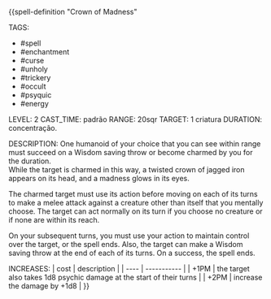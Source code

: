 {{spell-definition "Crown of Madness"

TAGS:
- #spell
- #enchantment
- #curse
- #unholy
- #trickery
- #occult
- #psyquic
- #energy

LEVEL: 2
CAST_TIME: padrão
RANGE: 20sqr
TARGET: 1 criatura
DURATION: concentração.

DESCRIPTION:
One humanoid of your choice that you can see within range must succeed on a Wisdom saving throw or become charmed by you for the duration.  
While the target is charmed in this way, a twisted crown of jagged iron appears on its head, and a madness glows in its eyes.  
  
The charmed target must use its action before moving on each of its turns to make a melee attack against a creature other than itself that you mentally choose. The target can act normally on its turn if you choose no creature or if none are within its reach.  
  
On your subsequent turns, you must use your action to maintain control over the target, or the spell ends. Also, the target can make a Wisdom saving throw at the end of each of its turns. On a success, the spell ends.

INCREASES:
| cost | description |
| ---- | ----------- |
| +1PM | the target also takes 1d8 psychic damage at the start of their turns |
| +2PM | increase the damage by +1d8 |
}}
